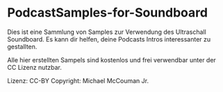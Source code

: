 # PodcastSamples-for-Soundboard

Dies ist eine Sammlung von Samples zur Verwendung des Ultraschall Soundboard. 
Es kann dir helfen, deine Podcasts Intros interessanter zu gestallten.

Alle hier erstellten Sampels sind kostenlos und frei verwendbar unter der CC Lizenz nutzbar.

Lizenz: CC-BY
Copyright: Michael McCouman Jr.
